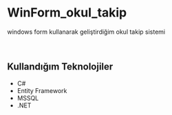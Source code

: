 <h1>WinForm_okul_takip</h1>
<p>windows form kullanarak geliştirdiğim okul takip sistemi</p><br>
<h2>Kullandığım Teknolojiler</h2>
<ul>
<li>C#</li>
<li>Entity Framework</li>
<li>MSSQL</li>
<li>.NET</li>
</ul>
